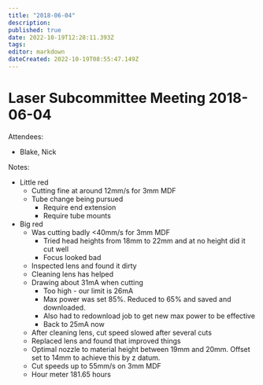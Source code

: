```yaml
---
title: "2018-06-04"
description: 
published: true
date: 2022-10-19T12:28:11.393Z
tags: 
editor: markdown
dateCreated: 2022-10-19T08:55:47.149Z
---
```


# Laser Subcommittee Meeting 2018-06-04

Attendees:

-   Blake, Nick

Notes:

-   Little red
    -   Cutting fine at around 12mm/s for 3mm MDF
    -   Tube change being pursued
        -   Require end extension
        -   Require tube mounts
-   Big red
    -   Was cutting badly \<40mm/s for 3mm MDF
        -   Tried head heights from 18mm to 22mm and at no height did it cut well
        -   Focus looked bad
    -   Inspected lens and found it dirty
    -   Cleaning lens has helped
    -   Drawing about 31mA when cutting
        -   Too high - our limit is 26mA
        -   Max power was set 85%. Reduced to 65% and saved and downloaded.
        -   Also had to redownload job to get new max power to be effective
        -   Back to 25mA now
    -   After cleaning lens, cut speed slowed after several cuts
    -   Replaced lens and found that improved things
    -   Optimal nozzle to material height between 19mm and 20mm. Offset set to 14mm to achieve this by z datum.
    -   Cut speeds up to 55mm/s on 3mm MDF
    -   Hour meter 181.65 hours
